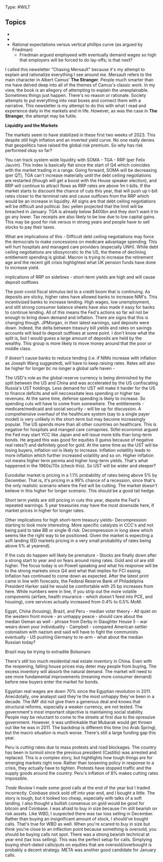 Type: #WILT 

Topics 
-
-
-
- Rational expectations versus vertical phillips curve (as argued by Friedman)
	- Friedman argued employeed with eventually demand wages so high that employers will be forced to do lay-offs; is that next?

I called this newsletter "Chasing Mersault" because it's my attempt to explain and rationalize everything I see around me. Mersault refers to the main character in Albert Camus' **The Stranger**. People much smarter than me have delved deep into all of the themes of Camus's classic work. In my view, the book is an allegory of attempting to explain the unexplainable. Sometimes things just happen. There's no reason or rationale. Society attempts to put everything into neat boxes and connect them with a narrative. This newsletter is my attempt to do this with what I read and experience daily in the markets and in life. However, as was the case in **The Stranger**, the attempt may be futile.

**Liquidity and the Markets**

The markets seem to have stabilized in these first two weeks of 2023. This despite still high inflation and an inverted yield curve. No one really denies that geopolitics have raised the global risk premium. So why has risk performed okay so far?

You can track system wide liquidity with SOMA - TGA - RRP (per Felix Jauvin). This index is basically flat since the start of Q4 which coincides with the market trading in a range. Going forward, SOMA will be decreasing (per QT), TGA can't increase materially until the debt ceiling negotiations are restarted (though will get a boost with the House speaker election), and RRP will continue to attract flows as RRP rates are above 1m t-bills. If the market starts to discount the chance of cuts this year, that will push up t-bill rates closer to the terminal rate and cause outflows from the RRP which would be an increase in liquidity. All signs are that debt ceiling negotiations will be difficult and political.
Sec yellen projected that the limit will be breached in January. TGA is already below $400bn and they don't want it to go any lower. Tax receipts are also likely to be low due to low capital gains. This may be good for risk versus in strong years and people have to sell stocks to pay their taxes.


What are implications of this - 
Difficult debt ceiling negotiations may force the democrats to make concessions on medicare advantage spending. This will hurt hospitals and managed care providers (especially UNH).  While debt ceiling negotiations are idiosyncratic to the US, the theme of declining entitlement spending is global. Macron is trying to increase the retirement age and the recent gilt crisis highlighted what UK pension funds have done to increase yield. 

implications of RRP on sidelines -
short-term yields are high and will cause deposit outflows

The post-covid fiscal stimulus led to a credit boom that is continuing. As deposits are sticky, higher rates have allowed banks to increase NIM's. This incentivized banks to increase lending. High wages, low unemployment, and still strong consumer balance sheets have also made it easy for banks to continue lending. All of this means the Fed's actions so far wil not be enough to bring down demand and inflation. There are signs that this is changing though. JPMorgan, in their latest earnings, said deposits were down. Indeed, the delta between treasury bill yields and rates on savings accounts will lead to deposit outflows at some point. I don't know what the split is, but I would guess a large amount of deposits are held by the wealthy. This group is more likely to move money around that the poor or middle class.

if doesn't cause banks to reduce lending (i.e. if NIMs increase with inflation as Joseph Wang suggested), will have to keep raising rates. Rates will also be higher for longer bc no longer a global safe haven - 

The USD's role as the global reserve currency is being diminished by the split between the US and China and was accelerated by the US confiscating Russia's UST holdings. Less demand for UST will make it harder for the US to finance deficits and will neccessitate less spending or higher tax revenues. At the same time, defense spending is likely to increase. So spending cuts will have to come from somewhere. The entitlements - medicare/medicaid and social security - will be up for discussion.  A comprehensive overhaul of the healthcare system (say to a single payer model) is very unlikely in the short-term but may become increasingly popular. The US spends more than all other countries on healthcare. This is negative for hospitals and manged care comapnies. Stifel economist argued the Fed may start YCC like Japan and will issue more bills than long-term bonds. He argued this was good for equities (I guess because of negative real rates?) and definitely good for gold. At the same time as the UST will be losing buyers, inflation vol is likely to increase. Inflation volatility leads to more inflation which further increased volatility and so on. Higher inflation vol means higher term permia and higher long-term yields. That's what happened in the 1960s/70s (check this). So UST will be wider and steeper?



Eurodollar market is pricing in a 1.1% probability of rates being above 5% by December. That is, it's pricing in a 99% chance of a recession, since that's the only realistic scenario where the Fed will be cutting. The market doesn't believe in this higher for longer scenario. This should be a good tail hedge. 


 Short term yields are still pricing in cuts this year, depsite the Fed's repeated warnings. 5 year treasuries may have the most downside here, if market prices in higher for longer rates. 

Other implications for high short-term treasury yields- 
Decompression starting to look more interesting. More specific catalysts in CCC's and not being paid to take BB or single-B risk. Decompression in long skew which seems like the right way to be positioned. Given the market is expecting a soft landing (ED markets pricing in a very small probability of rates being above 5% at yearend).

If the cuts do happen will likely be premature - 
Stocks are finally down after a strong start to year and on fears around rising rates.  Gold and oil are still higher. The focus today is on Powell speaking and what his response will be to the strong markets since Q4 and what that implies for FCI easing. Inflation has continued to come down as expected. After the latest print came in line with forecasts, the Federal Reserve Bank of Philadelphia President Harker said he would be comfortable with 25 bp increases from here. While numbers were in line, if you strip out the more volatile components (airfare, health insurance - which doesn't feed into PCE, and housing), core services actually increased from 0.4% to 0.5% MoM.


 Egypt, China (housing), Brazil, and Peru - median voter theory
	- All quiet on the western front movie - an unhappy peace - should care about the median Geman as well
		- phrase from Derby in Slaughter House 5 - war wears down your individuality 
		- Campbell - compared American settler colonialism with nazism  and said will have to fight the communists eventually
		- US pushing Germany to re-arm 
	- what about the median Russian today?


Brazil may be trying to extradite Bolsonaro

There's still too much residential real estate inventory in China. Even with the reopening, falling house prices may deter may people from buying. The excess inventory will absorb the natural demand. The market will need to see more fundamental improvements (meaning more consumer demand) before new buyers enter the market for bonds. 






Egyptian real wages are down 70% since the Egyptian revolution in 2011. Anecdotally, one analayst said they're the most unhappy they've been in a decade. The IMF did not give them a generous deal and knows that structural reforms, especially a weaker currency, are not tested. The government's most important objective is maintaining social stability. People may be reluctant to come to the streets at first due to the opressive government. However, it was unthinkable that Mubarak would get thrown out like he was in 2011. The backdrop is different this time (no Arab Spring), but the macro situation is much worse. There's still a large funding gap this year. 


Peru is *cutting* rates due to mass protests and road blockages. The country has been in turmoil since the previous president (Castillo) was arrested and replaced. This is a complex story, but hightlights how tough things are for emerging markets right now. Rather than loosening policy in response to a crisis, they actually have to tighten. Protests have stopped traffic and the supply goods around the country. Peru's inflation of 8% makes cutting rates impossible. 




*Trade Review*
I made some good calls at the end of the year but I traded incorrectly. Coinbase stock sold off into year end, and I bought a little. The story is tough, but it looked too cheap, especially with talks of a soft landing. I also thought a bullish consensus on gold would be good for bitcoin and Coinbase. I was afraid to buy in size because I'm still bearish on risk assets. Like WBD, I suspected there was tax loss selling in December. Rather than buying an insignificant amount of stock, I should've bought calls. That's true for WBD as well. When you're scared to buy in size but think you're close to an inflection point because something is oversold, you should be buying calls not spot. There was a strong bearish technical at year end (tax loss selling). This was the perfect setup for calls. Simplying buying short-dated calls/puts on equities that  are oversold/overbought is probably a decent strategy. META was another good candidate for January calls. 




